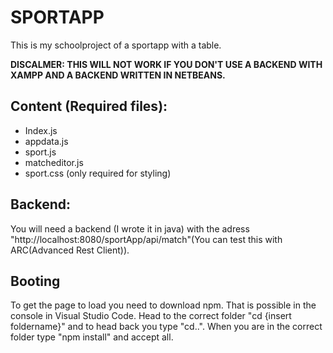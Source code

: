 # SPORTAPP
This is my schoolproject of a sportapp with a table. 

**DISCALMER: THIS WILL NOT WORK IF YOU DON'T USE A BACKEND WITH XAMPP AND A BACKEND WRITTEN IN NETBEANS.**

## Content (Required files):
* Index.js
* appdata.js
* sport.js
* matcheditor.js
* sport.css (only required for styling)

## Backend:
You will need a backend (I wrote it in java) with the adress "http://localhost:8080/sportApp/api/match"(You can test this with ARC(Advanced Rest Client)). 

## Booting
To get the page to load you need to download npm. That is possible in the console in Visual Studio Code. Head to the correct folder "cd {insert foldername}" and to head back you type "cd..". When you are in the correct folder type "npm install" and accept all.